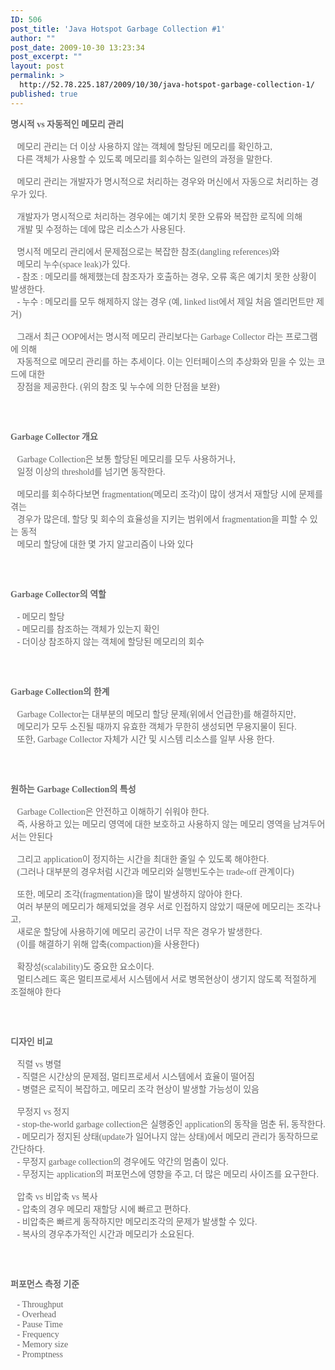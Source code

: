 ```yaml
---
ID: 506
post_title: 'Java Hotspot Garbage Collection #1'
author: ""
post_date: 2009-10-30 13:23:34
post_excerpt: ""
layout: post
permalink: >
  http://52.78.225.187/2009/10/30/java-hotspot-garbage-collection-1/
published: true
---
```

<span class="Apple-style-span" style="font-family: dotum; color: rgb(102, 102, 102); ">

<p style="list-style-type: none; list-style-position: initial; list-style-image: initial; margin-top: 0px; margin-right: 0px; margin-bottom: 0px; margin-left: 0px; padding-top: 0px; padding-right: 0px; padding-bottom: 0px; padding-left: 0px; "><strong>명시적 vs 자동적인 메모리 관리</strong></p>

<br />

<p style="list-style-type: none; list-style-position: initial; list-style-image: initial; margin-top: 0px; margin-right: 0px; margin-bottom: 0px; margin-left: 0px; padding-top: 0px; padding-right: 0px; padding-bottom: 0px; padding-left: 0px; ">&nbsp;&nbsp; 메모리 관리는 더 이상 사용하지 않는 객체에 할당된 메모리를 확인하고, </p>

<p style="list-style-type: none; list-style-position: initial; list-style-image: initial; margin-top: 0px; margin-right: 0px; margin-bottom: 0px; margin-left: 0px; padding-top: 0px; padding-right: 0px; padding-bottom: 0px; padding-left: 0px; ">&nbsp; &nbsp;다른 객체가 사용할 수 있도록 메모리를 회수하는 일련의 과정을 말한다.</p>

<br />

<p style="list-style-type: none; list-style-position: initial; list-style-image: initial; margin-top: 0px; margin-right: 0px; margin-bottom: 0px; margin-left: 0px; padding-top: 0px; padding-right: 0px; padding-bottom: 0px; padding-left: 0px; ">&nbsp;&nbsp; 메모리 관리는 개발자가 명시적으로 처리하는 경우와 머신에서 자동으로 처리하는 경우가 있다.</p>

<br />

<p style="list-style-type: none; list-style-position: initial; list-style-image: initial; margin-top: 0px; margin-right: 0px; margin-bottom: 0px; margin-left: 0px; padding-top: 0px; padding-right: 0px; padding-bottom: 0px; padding-left: 0px; ">&nbsp;&nbsp; 개발자가 명시적으로 처리하는 경우에는 예기치 못한 오류와 복잡한 로직에 의해</p>

<p style="list-style-type: none; list-style-position: initial; list-style-image: initial; margin-top: 0px; margin-right: 0px; margin-bottom: 0px; margin-left: 0px; padding-top: 0px; padding-right: 0px; padding-bottom: 0px; padding-left: 0px; ">&nbsp;&nbsp; 개발 및 수정하는 데에 많은 리소스가 사용된다.</p>

<br />

<p style="list-style-type: none; list-style-position: initial; list-style-image: initial; margin-top: 0px; margin-right: 0px; margin-bottom: 0px; margin-left: 0px; padding-top: 0px; padding-right: 0px; padding-bottom: 0px; padding-left: 0px; ">&nbsp;&nbsp; 명시적 메모리 관리에서 문제점으로는 복잡한 참조(dangling references)와</p>

<p style="list-style-type: none; list-style-position: initial; list-style-image: initial; margin-top: 0px; margin-right: 0px; margin-bottom: 0px; margin-left: 0px; padding-top: 0px; padding-right: 0px; padding-bottom: 0px; padding-left: 0px; ">&nbsp;&nbsp; 메모리 누수(space leak)가 있다.</p>

<p style="list-style-type: none; list-style-position: initial; list-style-image: initial; margin-top: 0px; margin-right: 0px; margin-bottom: 0px; margin-left: 0px; padding-top: 0px; padding-right: 0px; padding-bottom: 0px; padding-left: 0px; ">&nbsp;&nbsp; - 참조 : 메모리를 해제했는데 참조자가 호출하는 경우, 오류 혹은 예기치 못한 상황이 발생한다.</p>

<p style="list-style-type: none; list-style-position: initial; list-style-image: initial; margin-top: 0px; margin-right: 0px; margin-bottom: 0px; margin-left: 0px; padding-top: 0px; padding-right: 0px; padding-bottom: 0px; padding-left: 0px; ">&nbsp;&nbsp; - 누수 : 메모리를 모두 해제하지 않는 경우 (예, linked list에서 제일 처음 엘리먼트만 제거)</p>

<br />

<p style="list-style-type: none; list-style-position: initial; list-style-image: initial; margin-top: 0px; margin-right: 0px; margin-bottom: 0px; margin-left: 0px; padding-top: 0px; padding-right: 0px; padding-bottom: 0px; padding-left: 0px; ">&nbsp;&nbsp; 그래서 최근 OOP에서는 명시적 메모리 관리보다는 Garbage Collector 라는 프로그램에 의해</p>

<p style="list-style-type: none; list-style-position: initial; list-style-image: initial; margin-top: 0px; margin-right: 0px; margin-bottom: 0px; margin-left: 0px; padding-top: 0px; padding-right: 0px; padding-bottom: 0px; padding-left: 0px; ">&nbsp;&nbsp; 자동적으로 메모리 관리를 하는 추세이다. 이는 인터페이스의 추상화와 믿을 수 있는 코드에 대한</p>

<p style="list-style-type: none; list-style-position: initial; list-style-image: initial; margin-top: 0px; margin-right: 0px; margin-bottom: 0px; margin-left: 0px; padding-top: 0px; padding-right: 0px; padding-bottom: 0px; padding-left: 0px; ">&nbsp; &nbsp;장점을 제공한다. (위의 참조 및 누수에 의한 단점을 보완)</p>

<br /><br />

<p style="list-style-type: none; list-style-position: initial; list-style-image: initial; margin-top: 0px; margin-right: 0px; margin-bottom: 0px; margin-left: 0px; padding-top: 0px; padding-right: 0px; padding-bottom: 0px; padding-left: 0px; "><strong>Garbage Collector 개요</strong></p>

<br />

<p style="list-style-type: none; list-style-position: initial; list-style-image: initial; margin-top: 0px; margin-right: 0px; margin-bottom: 0px; margin-left: 0px; padding-top: 0px; padding-right: 0px; padding-bottom: 0px; padding-left: 0px; ">&nbsp;&nbsp; Garbage Collection은 보통 할당된 메모리를 모두 사용하거나,</p>

<p style="list-style-type: none; list-style-position: initial; list-style-image: initial; margin-top: 0px; margin-right: 0px; margin-bottom: 0px; margin-left: 0px; padding-top: 0px; padding-right: 0px; padding-bottom: 0px; padding-left: 0px; ">&nbsp;&nbsp; 일정 이상의 threshold를 넘기면 동작한다.</p>

<br />

<p style="list-style-type: none; list-style-position: initial; list-style-image: initial; margin-top: 0px; margin-right: 0px; margin-bottom: 0px; margin-left: 0px; padding-top: 0px; padding-right: 0px; padding-bottom: 0px; padding-left: 0px; ">&nbsp;&nbsp; 메모리를 회수하다보면 fragmentation(메모리 조각)이 많이 생겨서 재할당 시에 문제를 겪는</p>

<p style="list-style-type: none; list-style-position: initial; list-style-image: initial; margin-top: 0px; margin-right: 0px; margin-bottom: 0px; margin-left: 0px; padding-top: 0px; padding-right: 0px; padding-bottom: 0px; padding-left: 0px; ">&nbsp; &nbsp;경우가 많은데, 할당 및 회수의 효율성을 지키는 범위에서 fragmentation을 피할 수 있는 동적</p>

<p style="list-style-type: none; list-style-position: initial; list-style-image: initial; margin-top: 0px; margin-right: 0px; margin-bottom: 0px; margin-left: 0px; padding-top: 0px; padding-right: 0px; padding-bottom: 0px; padding-left: 0px; ">&nbsp;&nbsp; 메모리 할당에 대한 몇 가지 알고리즘이 나와 있다</p>

<br /><br />

<p style="list-style-type: none; list-style-position: initial; list-style-image: initial; margin-top: 0px; margin-right: 0px; margin-bottom: 0px; margin-left: 0px; padding-top: 0px; padding-right: 0px; padding-bottom: 0px; padding-left: 0px; "><strong>Garbage Collector의 역할</strong></p>

<p style="list-style-type: none; list-style-position: initial; list-style-image: initial; margin-top: 0px; margin-right: 0px; margin-bottom: 0px; margin-left: 0px; padding-top: 0px; padding-right: 0px; padding-bottom: 0px; padding-left: 0px; ">&nbsp;</p>

<p style="list-style-type: none; list-style-position: initial; list-style-image: initial; margin-top: 0px; margin-right: 0px; margin-bottom: 0px; margin-left: 0px; padding-top: 0px; padding-right: 0px; padding-bottom: 0px; padding-left: 0px; ">&nbsp;&nbsp; - 메모리 할당</p>

<p style="list-style-type: none; list-style-position: initial; list-style-image: initial; margin-top: 0px; margin-right: 0px; margin-bottom: 0px; margin-left: 0px; padding-top: 0px; padding-right: 0px; padding-bottom: 0px; padding-left: 0px; ">&nbsp;&nbsp; - 메모리를 참조하는 객체가 있는지 확인</p>

<p style="list-style-type: none; list-style-position: initial; list-style-image: initial; margin-top: 0px; margin-right: 0px; margin-bottom: 0px; margin-left: 0px; padding-top: 0px; padding-right: 0px; padding-bottom: 0px; padding-left: 0px; ">&nbsp;&nbsp; - 더이상 참조하지 않는 객체에 할당된 메모리의 회수</p>

<br /><br />

<p style="list-style-type: none; list-style-position: initial; list-style-image: initial; margin-top: 0px; margin-right: 0px; margin-bottom: 0px; margin-left: 0px; padding-top: 0px; padding-right: 0px; padding-bottom: 0px; padding-left: 0px; "><strong>Garbage Collection의 한계</strong></p>

<br />

<p style="list-style-type: none; list-style-position: initial; list-style-image: initial; margin-top: 0px; margin-right: 0px; margin-bottom: 0px; margin-left: 0px; padding-top: 0px; padding-right: 0px; padding-bottom: 0px; padding-left: 0px; ">&nbsp;&nbsp; Garbage Collector는 대부분의 메모리 할당 문제(위에서 언급한)를 해결하지만,</p>

<p style="list-style-type: none; list-style-position: initial; list-style-image: initial; margin-top: 0px; margin-right: 0px; margin-bottom: 0px; margin-left: 0px; padding-top: 0px; padding-right: 0px; padding-bottom: 0px; padding-left: 0px; ">&nbsp;&nbsp; 메모리가 모두 소진될 때까지 유효한 객체가 무한히 생성되면 무용지물이 된다.</p>

<p style="list-style-type: none; list-style-position: initial; list-style-image: initial; margin-top: 0px; margin-right: 0px; margin-bottom: 0px; margin-left: 0px; padding-top: 0px; padding-right: 0px; padding-bottom: 0px; padding-left: 0px; ">&nbsp; &nbsp;또한, Garbage Collector 자체가 시간 및 시스템 리소스를 일부 사용 한다.</p>

<br /><br />

<p style="list-style-type: none; list-style-position: initial; list-style-image: initial; margin-top: 0px; margin-right: 0px; margin-bottom: 0px; margin-left: 0px; padding-top: 0px; padding-right: 0px; padding-bottom: 0px; padding-left: 0px; "><strong>원하는 Garbage Collection의 특성</strong></p>

<br />

<p style="list-style-type: none; list-style-position: initial; list-style-image: initial; margin-top: 0px; margin-right: 0px; margin-bottom: 0px; margin-left: 0px; padding-top: 0px; padding-right: 0px; padding-bottom: 0px; padding-left: 0px; ">&nbsp;&nbsp; Garbage Collection은 안전하고 이해하기 쉬워야 한다.</p>

<p style="list-style-type: none; list-style-position: initial; list-style-image: initial; margin-top: 0px; margin-right: 0px; margin-bottom: 0px; margin-left: 0px; padding-top: 0px; padding-right: 0px; padding-bottom: 0px; padding-left: 0px; ">&nbsp;&nbsp; 즉, 사용하고 있는 메모리 영역에 대한 보호하고 사용하지 않는 메모리 영역을 남겨두어서는 안된다</p>

<br />

<p style="list-style-type: none; list-style-position: initial; list-style-image: initial; margin-top: 0px; margin-right: 0px; margin-bottom: 0px; margin-left: 0px; padding-top: 0px; padding-right: 0px; padding-bottom: 0px; padding-left: 0px; ">&nbsp;&nbsp; 그리고 application이 정지하는 시간을 최대한 줄일 수 있도록 해야한다.</p>

<p style="list-style-type: none; list-style-position: initial; list-style-image: initial; margin-top: 0px; margin-right: 0px; margin-bottom: 0px; margin-left: 0px; padding-top: 0px; padding-right: 0px; padding-bottom: 0px; padding-left: 0px; ">&nbsp;&nbsp; (그러나 대부분의 경우처럼 시간과 메모리와 실행빈도수는 trade-off 관계이다)</p>

<br />

<p style="list-style-type: none; list-style-position: initial; list-style-image: initial; margin-top: 0px; margin-right: 0px; margin-bottom: 0px; margin-left: 0px; padding-top: 0px; padding-right: 0px; padding-bottom: 0px; padding-left: 0px; ">&nbsp;&nbsp; 또한, 메모리 조각(fragmentation)을 많이 발생하지 않아야 한다.</p>

<p style="list-style-type: none; list-style-position: initial; list-style-image: initial; margin-top: 0px; margin-right: 0px; margin-bottom: 0px; margin-left: 0px; padding-top: 0px; padding-right: 0px; padding-bottom: 0px; padding-left: 0px; ">&nbsp;&nbsp; 여러 부분의 메모리가 해제되었을 경우 서로 인접하지 않았기 때문에 메모리는 조각나고,</p>

<p style="list-style-type: none; list-style-position: initial; list-style-image: initial; margin-top: 0px; margin-right: 0px; margin-bottom: 0px; margin-left: 0px; padding-top: 0px; padding-right: 0px; padding-bottom: 0px; padding-left: 0px; ">&nbsp;&nbsp; 새로운 할당에 사용하기에 메모리 공간이 너무 작은 경우가 발생한다.</p>

<p style="list-style-type: none; list-style-position: initial; list-style-image: initial; margin-top: 0px; margin-right: 0px; margin-bottom: 0px; margin-left: 0px; padding-top: 0px; padding-right: 0px; padding-bottom: 0px; padding-left: 0px; ">&nbsp; &nbsp;(이를 해결하기 위해 압축(compaction)을 사용한다)</p>

<br />

<p style="list-style-type: none; list-style-position: initial; list-style-image: initial; margin-top: 0px; margin-right: 0px; margin-bottom: 0px; margin-left: 0px; padding-top: 0px; padding-right: 0px; padding-bottom: 0px; padding-left: 0px; ">&nbsp;&nbsp; 확장성(scalability)도 중요한 요소이다.</p>

<p style="list-style-type: none; list-style-position: initial; list-style-image: initial; margin-top: 0px; margin-right: 0px; margin-bottom: 0px; margin-left: 0px; padding-top: 0px; padding-right: 0px; padding-bottom: 0px; padding-left: 0px; ">&nbsp;&nbsp; 멀티스레드 혹은 멀티프로세서 시스템에서 서로 병목현상이 생기지 않도록 적절하게 조절해야 한다</p>

<br /><br />

<p style="list-style-type: none; list-style-position: initial; list-style-image: initial; margin-top: 0px; margin-right: 0px; margin-bottom: 0px; margin-left: 0px; padding-top: 0px; padding-right: 0px; padding-bottom: 0px; padding-left: 0px; "><strong>디자인 비교</strong></p>

<br />

<p style="list-style-type: none; list-style-position: initial; list-style-image: initial; margin-top: 0px; margin-right: 0px; margin-bottom: 0px; margin-left: 0px; padding-top: 0px; padding-right: 0px; padding-bottom: 0px; padding-left: 0px; ">&nbsp;&nbsp; 직렬 vs 병렬</p>

<p style="list-style-type: none; list-style-position: initial; list-style-image: initial; margin-top: 0px; margin-right: 0px; margin-bottom: 0px; margin-left: 0px; padding-top: 0px; padding-right: 0px; padding-bottom: 0px; padding-left: 0px; ">&nbsp;&nbsp; - 직렬은 시간상의 문제점, 멀티프로세서 시스템에서 효율이 떨어짐 &nbsp;</p>

<p style="list-style-type: none; list-style-position: initial; list-style-image: initial; margin-top: 0px; margin-right: 0px; margin-bottom: 0px; margin-left: 0px; padding-top: 0px; padding-right: 0px; padding-bottom: 0px; padding-left: 0px; ">&nbsp;&nbsp; - 병렬은 로직이 복잡하고, 메모리 조각 현상이 발생할 가능성이 있음</p>

<br />

<p style="list-style-type: none; list-style-position: initial; list-style-image: initial; margin-top: 0px; margin-right: 0px; margin-bottom: 0px; margin-left: 0px; padding-top: 0px; padding-right: 0px; padding-bottom: 0px; padding-left: 0px; ">&nbsp;&nbsp; 무정지 vs 정지</p>

<p style="list-style-type: none; list-style-position: initial; list-style-image: initial; margin-top: 0px; margin-right: 0px; margin-bottom: 0px; margin-left: 0px; padding-top: 0px; padding-right: 0px; padding-bottom: 0px; padding-left: 0px; ">&nbsp;&nbsp; - stop-the-world garbage collection은 실행중인 application의 동작을 멈춘 뒤, 동작한다.</p>

<p style="list-style-type: none; list-style-position: initial; list-style-image: initial; margin-top: 0px; margin-right: 0px; margin-bottom: 0px; margin-left: 0px; padding-top: 0px; padding-right: 0px; padding-bottom: 0px; padding-left: 0px; ">&nbsp; &nbsp;- 메모리가 정지된 상태(update가 일어나지 않는 상태)에서 메모리 관리가 동작하므로 간단하다. &nbsp;</p>

<p style="list-style-type: none; list-style-position: initial; list-style-image: initial; margin-top: 0px; margin-right: 0px; margin-bottom: 0px; margin-left: 0px; padding-top: 0px; padding-right: 0px; padding-bottom: 0px; padding-left: 0px; ">&nbsp;&nbsp; - 무정지 garbage collection의 경우에도 약간의 멈춤이 있다.</p>

<p style="list-style-type: none; list-style-position: initial; list-style-image: initial; margin-top: 0px; margin-right: 0px; margin-bottom: 0px; margin-left: 0px; padding-top: 0px; padding-right: 0px; padding-bottom: 0px; padding-left: 0px; ">&nbsp; &nbsp;- 무정지는 application의 퍼포먼스에 영향을 주고, 더 많은 메모리 사이즈를 요구한다.</p>

<br />

<p style="list-style-type: none; list-style-position: initial; list-style-image: initial; margin-top: 0px; margin-right: 0px; margin-bottom: 0px; margin-left: 0px; padding-top: 0px; padding-right: 0px; padding-bottom: 0px; padding-left: 0px; ">&nbsp;&nbsp; 압축 vs 비압축 vs 복사</p>

<p style="list-style-type: none; list-style-position: initial; list-style-image: initial; margin-top: 0px; margin-right: 0px; margin-bottom: 0px; margin-left: 0px; padding-top: 0px; padding-right: 0px; padding-bottom: 0px; padding-left: 0px; ">&nbsp;&nbsp; - 압축의 경우 메모리 재할당 시에 빠르고 편하다.</p>

<p style="list-style-type: none; list-style-position: initial; list-style-image: initial; margin-top: 0px; margin-right: 0px; margin-bottom: 0px; margin-left: 0px; padding-top: 0px; padding-right: 0px; padding-bottom: 0px; padding-left: 0px; ">&nbsp;&nbsp; - 비압축은 빠르게 동작하지만 메모리조각의 문제가 발생할 수 있다.</p>

<p style="list-style-type: none; list-style-position: initial; list-style-image: initial; margin-top: 0px; margin-right: 0px; margin-bottom: 0px; margin-left: 0px; padding-top: 0px; padding-right: 0px; padding-bottom: 0px; padding-left: 0px; ">&nbsp;&nbsp; - 복사의 경우추가적인 시간과 메모리가 소요된다.</p>

<br /><br />

<p style="list-style-type: none; list-style-position: initial; list-style-image: initial; margin-top: 0px; margin-right: 0px; margin-bottom: 0px; margin-left: 0px; padding-top: 0px; padding-right: 0px; padding-bottom: 0px; padding-left: 0px; "><strong>퍼포먼스 측정 기준</strong></p>

<p style="list-style-type: none; list-style-position: initial; list-style-image: initial; margin-top: 0px; margin-right: 0px; margin-bottom: 0px; margin-left: 0px; padding-top: 0px; padding-right: 0px; padding-bottom: 0px; padding-left: 0px; ">&nbsp; </p>

<p style="list-style-type: none; list-style-position: initial; list-style-image: initial; margin-top: 0px; margin-right: 0px; margin-bottom: 0px; margin-left: 0px; padding-top: 0px; padding-right: 0px; padding-bottom: 0px; padding-left: 0px; ">&nbsp;&nbsp; - Throughput</p>

<p style="list-style-type: none; list-style-position: initial; list-style-image: initial; margin-top: 0px; margin-right: 0px; margin-bottom: 0px; margin-left: 0px; padding-top: 0px; padding-right: 0px; padding-bottom: 0px; padding-left: 0px; ">&nbsp;&nbsp; - Overhead</p>

<p style="list-style-type: none; list-style-position: initial; list-style-image: initial; margin-top: 0px; margin-right: 0px; margin-bottom: 0px; margin-left: 0px; padding-top: 0px; padding-right: 0px; padding-bottom: 0px; padding-left: 0px; ">&nbsp;&nbsp; - Pause Time</p>

<p style="list-style-type: none; list-style-position: initial; list-style-image: initial; margin-top: 0px; margin-right: 0px; margin-bottom: 0px; margin-left: 0px; padding-top: 0px; padding-right: 0px; padding-bottom: 0px; padding-left: 0px; ">&nbsp;&nbsp; - Frequency</p>

<p style="list-style-type: none; list-style-position: initial; list-style-image: initial; margin-top: 0px; margin-right: 0px; margin-bottom: 0px; margin-left: 0px; padding-top: 0px; padding-right: 0px; padding-bottom: 0px; padding-left: 0px; ">&nbsp;&nbsp; - Memory size</p>

<p style="list-style-type: none; list-style-position: initial; list-style-image: initial; margin-top: 0px; margin-right: 0px; margin-bottom: 0px; margin-left: 0px; padding-top: 0px; padding-right: 0px; padding-bottom: 0px; padding-left: 0px; ">&nbsp;&nbsp; - Promptness</p>

</span>